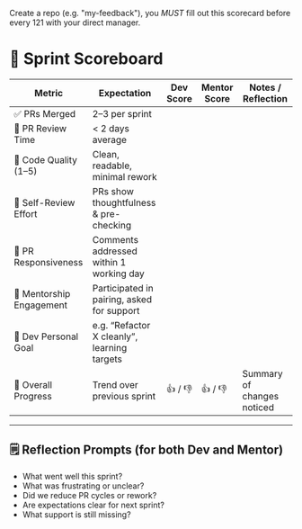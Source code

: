 Create a repo (e.g. "my-feedback"), you *MUST* fill out this scorecard before every 121 with your direct manager.
# 🧾 Sprint Scoreboard

| Metric                     | Expectation                                 | Dev Score | Mentor Score | Notes / Reflection           |
|---------------------------|---------------------------------------------|-----------|---------------|-------------------------------|
| ✅ PRs Merged              | 2–3 per sprint                              |           |               |                               |
| 🔁 PR Review Time          | < 2 days average                            |           |               |                               |
| 🧼 Code Quality (1–5)      | Clean, readable, minimal rework             |           |               |                               |
| 🧠 Self-Review Effort      | PRs show thoughtfulness & pre-checking      |           |               |                               |
| 💬 PR Responsiveness       | Comments addressed within 1 working day     |           |               |                               |
| 🤝 Mentorship Engagement   | Participated in pairing, asked for support  |           |               |                               |
| 🎯 Dev Personal Goal       | e.g. “Refactor X cleanly”, learning targets |           |               |                               |
| 🧭 Overall Progress        | Trend over previous sprint                  | 👍 / 👎     | 👍 / 👎         | Summary of changes noticed    |

---

## 🗒️ Reflection Prompts (for both Dev and Mentor)

- What went well this sprint?
- What was frustrating or unclear?
- Did we reduce PR cycles or rework?
- Are expectations clear for next sprint?
- What support is still missing?

